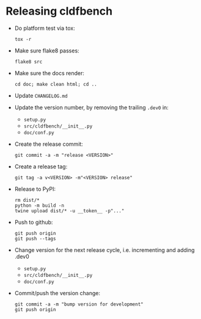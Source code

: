 # Releasing cldfbench

- Do platform test via tox:
  ```shell
  tox -r
  ```

- Make sure flake8 passes:
  ```shell
  flake8 src
  ```

- Make sure the docs render:
  ```shell
  cd doc; make clean html; cd ..
  ```

- Update `CHANGELOG.md`

- Update the version number, by removing the trailing `.dev0` in:
  - `setup.py`
  - `src/cldfbench/__init__.py`
  - `doc/conf.py`

- Create the release commit:
  ```shell
  git commit -a -m "release <VERSION>"
  ```

- Create a release tag:
  ```
  git tag -a v<VERSION> -m"<VERSION> release"
  ```

- Release to PyPI:
  ```shell
  rm dist/*
  python -m build -n
  twine upload dist/* -u __token__ -p"..."
  ```

- Push to github:
  ```shell
  git push origin
  git push --tags
  ```

- Change version for the next release cycle, i.e. incrementing and adding .dev0
  - `setup.py`
  - `src/cldfbench/__init__.py`
  - `doc/conf.py`

- Commit/push the version change:
  ```shell
  git commit -a -m "bump version for development"
  git push origin
  ```
